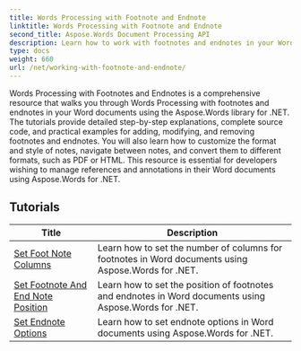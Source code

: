 ```yaml
---
title: Words Processing with Footnote and Endnote
linktitle: Words Processing with Footnote and Endnote
second_title: Aspose.Words Document Processing API
description: Learn how to work with footnotes and endnotes in your Word documents with Aspose.Words for .NET. Detailed tutorials and practical examples.
type: docs
weight: 660
url: /net/working-with-footnote-and-endnote/
---
```

Words Processing with Footnotes and Endnotes is a comprehensive resource that walks you through Words Processing with footnotes and endnotes in your Word documents using the Aspose.Words library for .NET. The tutorials provide detailed step-by-step explanations, complete source code, and practical examples for adding, modifying, and removing footnotes and endnotes. You will also learn how to customize the format and style of notes, navigate between notes, and convert them to different formats, such as PDF or HTML. This resource is essential for developers wishing to manage references and annotations in their Word documents using Aspose.Words for .NET.

 ## Tutorials
| Title | Description |
| --- | --- |
| [Set Foot Note Columns](./set-foot-note-columns/) | Learn how to set the number of columns for footnotes in Word documents using Aspose.Words for .NET. |
| [Set Footnote And End Note Position](./set-footnote-and-end-note-position/) | Learn how to set the position of footnotes and endnotes in Word documents using Aspose.Words for .NET. |
| [Set Endnote Options](./set-endnote-options/) | Learn how to set endnote options in Word documents using Aspose.Words for .NET. |
